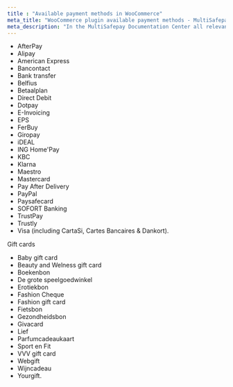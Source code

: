 ```yaml
---
title : "Available payment methods in WooCommerce"
meta_title: "WooCommerce plugin available payment methods - MultiSafepay Documentation Center"
meta_description: "In the MultiSafepay Documentation Center all relevant information regarding our Plugins and API. As well as Support pages for Payment Method, Tools and General Questions. You can also find the contact details of our Support Team and Integration Team."
---
```

+ AfterPay
+ Alipay
+ American Express
+ Bancontact
+ Bank transfer
+ Belfius
+ Betaalplan
+ Direct Debit
+ Dotpay
+ E-Invoicing
+ EPS
+ FerBuy
+ Giropay
+ iDEAL
+ ING Home'Pay
+ KBC
+ Klarna
+ Maestro
+ Mastercard
+ Pay After Delivery
+ PayPal
+ Paysafecard
+ SOFORT Banking
+ TrustPay
+ Trustly
+ Visa (including CartaSi, Cartes Bancaires & Dankort).

Gift cards

+ Baby gift card
+ Beauty and Welness gift card
+ Boekenbon
+ De grote speelgoedwinkel
+ Erotiekbon
+ Fashion Cheque
+ Fashion gift card
+ Fietsbon
+ Gezondheidsbon
+ Givacard
+ Lief
+ Parfumcadeaukaart
+ Sport en Fit
+ VVV gift card
+ Webgift
+ Wijncadeau
+ Yourgift.
